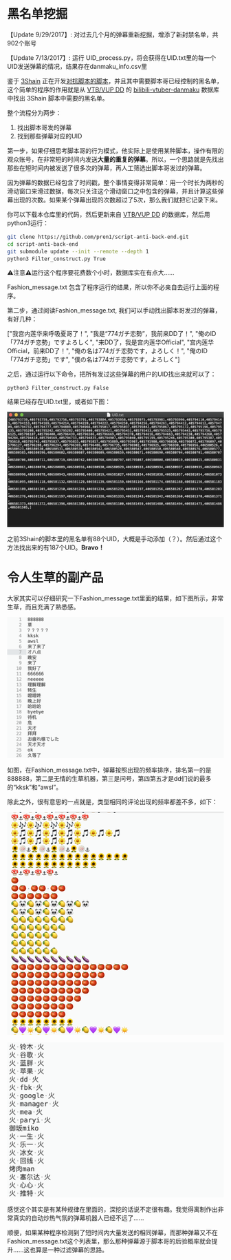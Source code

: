 # 黑名单挖掘

【Update 9/29/2017】: 对过去几个月的弹幕重新挖掘，增添了新封禁名单，共902个账号

【Update 7/13/2017】: 运行 UID_process.py，将会获得在UID.txt里的每一个UID发送弹幕的情况，结果存在danmaku_info.csv里

鉴于 [3Shain](https://gist.github.com/3Shain) 正在开发[对抗脚本的脚本](https://gist.github.com/3Shain/e831b4b15999600994521c59e6f98708)，并且其中需要脚本哥已经控制的黑名单，这个简单的程序的作用就是从 [VTB/VUP DD](https://github.com/bilibili-dd-center) 的 [bilibili-vtuber-danmaku](https://github.com/bilibili-dd-center/bilibili-vtuber-danmaku) 数据库中找出 3Shain 脚本中需要的黑名单。

整个流程分为两步：
1. 找出脚本哥发的弹幕
2. 找到那些弹幕对应的UID

第一步，如果仔细思考脚本哥的行为模式，他实际上是使用某种脚本，操作有限的观众账号，在非常短的时间内发送**大量的重复的弹幕**。所以，一个思路就是先找出那些在短时间内被发送了很多次的弹幕，再人工筛选出脚本哥发过的弹幕。

因为弹幕的数据已经包含了时间戳，整个事情变得非常简单：用一个时长为两秒的滑动窗口来滑过数据，每次只关注这个滑动窗口之中包含的弹幕，并且计算这些弹幕出现的次数。如果某个弹幕出现的次数超过了5次，那么我们就把它记录下来。

你可以下载本仓库里的代码，然后更新来自 [VTB/VUP DD](https://github.com/bilibili-dd-center) 的数据库，然后用python3运行：

```sh
git clone https://github.com/pren1/script-anti-back-end.git
cd script-anti-back-end
git submodule update --init --remote --depth 1
python3 Filter_construct.py True
```

⚠️注意⚠️运行这个程序要花费数个小时，数据库实在有点大......

Fashion_message.txt 包含了程序运行的结果，所以你不必亲自去运行上面的程序。

第二步，通过阅读Fashion_message.txt, 我们可以手动找出脚本哥发过的弹幕，有好几种：

["我宫内莲华来呼吸夏哥了！",
"我是“774ガチ恋勢”，我前来DD了！",
"俺のID「774ガチ恋勢」ですよろしく",
"来DD了，我是宫内莲华Official", 
"宫内莲华Official，前来DD了！",
"俺の名は774ガチ恋勢です，よろしく！",
"俺のID「774ガチ恋勢」です",
"僕の名は774ガチ恋勢です，よろしく"]

之后，通过运行以下命令，把所有发过这些弹幕的用户的UID找出来就可以了：

```
python3 Filter_construct.py False
```

结果已经存在UID.txt里，或者如下图：

<p>
    <img src="image/UIDs.png"/>
</p>

之前3Shain的脚本里的黑名单有88个UID，大概是手动添加（？）。然后通过这个方法找出来的有187个UID。**Bravo！**

# 令人生草的副产品

大家其实可以仔细研究一下Fashion_message.txt里面的结果，如下图所示，非常生草，而且充满了熟悉感。

<p>
    <img src="image/sample1.png"/>
</p>

如图，在Fashion_message.txt中，弹幕按照出现的频率排序，排名第一的是888888，第二是无情的生草机器，第三是问号，第四第五才是dd们说的最多的“kksk”和“awsl”。

除此之外，很有意思的一点就是，类型相同的评论出现的频率都差不多，如下：

<p>
    <img src="image/sample2.png"/>
</p>


<p>
    <img src="image/sample3.png"/>
</p>

感觉这个其实是有某种规律在里面的，深挖的话说不定很有趣。我觉得离制作出非常真实的自动炒热气氛的弹幕机器人已经不远了......

顺便，如果某种程序检测到了短时间内大量发送的相同弹幕，而那种弹幕又不在Fashion_message.txt这个列表里，那么那种弹幕源于脚本哥的后验概率就会提升......这也算是一种过滤弹幕的思路。
